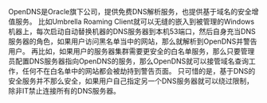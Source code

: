 OpenDNS是Oracle旗下公司，提供免费DNS解析服务，也提供基于域名的安全增值服务。
比如Umbrella Roaming Client就可以无缝的嵌入到被管理的Windows机器上，每次启动自动替换机器的DNS服务器到本机53端口，然后自身充当DNS服务器的角色，如果用户访问黑名单当中的网站，那么就解析到OpenDNS并警告用户。
再比如，如果用户的服务器集群需要更安全的白名单服务，那么只要管理员配置DNS服务器指向OpenDNS的服务，那么OpenDNS就可以接管域名查询工作，任何不在白名单中的网站都会被劫持到警告页面。
只可惜的是，基于DNS的安全服务并不那么安全，如果用户自己指定另一个DNS服务器就可以绕过限制，除非IT禁止连接所有的DNS服务器。
